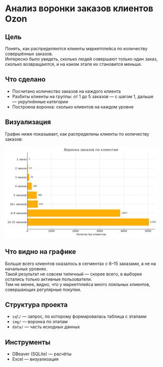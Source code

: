 # Анализ воронки заказов клиентов Ozon

## Цель

Понять, как распределяются клиенты маркетплейса по количеству совершённых заказов.  
Интересно было увидеть, сколько людей совершают только один заказ, сколько возвращаются, и на каком этапе их становится меньше.

## Что сделано

- Посчитано количество заказов на каждого клиента
- Разбиты клиенты на группы: от 1 до 5 заказов — с шагом 1, дальше — укрупнённые категории
- Построена воронка: сколько клиентов на каждом уровне

## Визуализация

График ниже показывает, как распределены клиенты по количеству заказов:

![orders_funnel](img/orders_funnel.png)

## Что видно на графике

Больше всего клиентов оказалось в сегментах с 6–15 заказами, а не на начальных уровнях.  
Такой результат не совсем типичный — скорее всего, в выборке остались только активные пользователи.  
Тем не менее, видно, что у маркетплейса много лояльных клиентов, совершающих регулярные покупки.

## Структура проекта

- `sql/` — запрос, по которому формировалась таблица с этапами
- `img/` — воронка по этапам
- `data/` — часть исходных данных

## Инструменты

- DBeaver (SQLite) — расчёты
- Excel — визуализация

